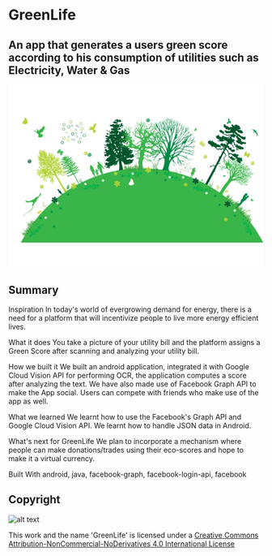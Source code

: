 # GreenLife

## An app that generates a users green score according to his consumption of utilities such as Electricity, Water & Gas

![alt text](gallery.jpg)

## Summary

Inspiration
In today's world of evergrowing demand for energy, there is a need for a platform that will incentivize people to live more energy efficient lives.

What it does
You take a picture of your utility bill and the platform assigns a Green Score after scanning and analyzing your utility bill.

How we built it
We built an android application, integrated it with Google Cloud Vision API for performing OCR, the application computes a score after analyzing the text. We have also made use of Facebook Graph API to make the App social. Users can compete with friends who make use of the app as well.

What we learned
We learnt how to use the Facebook's Graph API and Google Cloud Vision API. We learnt how to handle JSON data in Android.

What's next for GreenLife
We plan to incorporate a mechanism where people can make donations/trades using their eco-scores and hope to make it a virtual currency.

Built With
android, java, facebook-graph, facebook-login-api, facebook

## Copyright

![alt text](https://i.creativecommons.org/l/by-nc-nd/4.0/88x31.png)

This work and the name 'GreenLife' is licensed under a [Creative Commons Attribution-NonCommercial-NoDerivatives 4.0 International License](http://creativecommons.org/licenses/by-nc-nd/4.0/)
